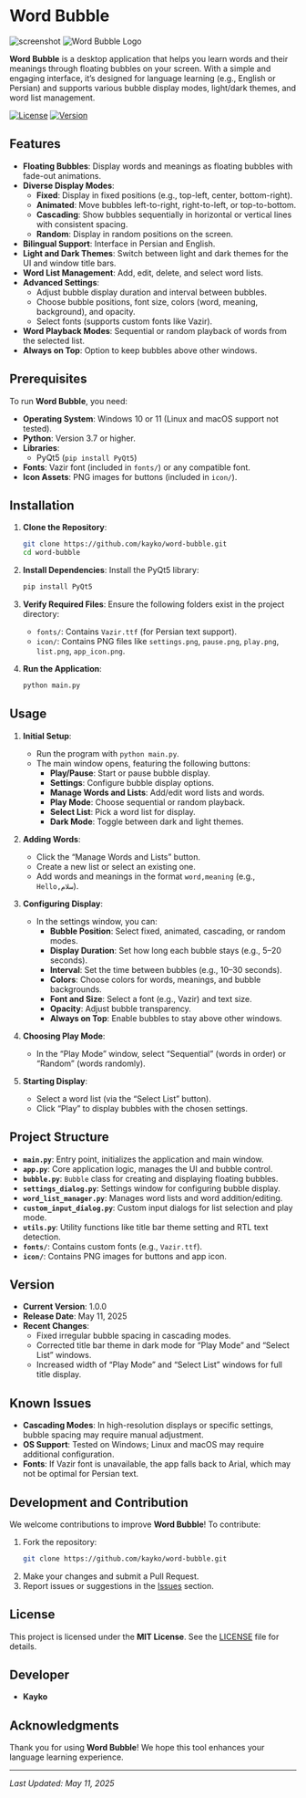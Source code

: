 # Word Bubble
![ screenshot](screenshots/screenshot_main.png)
![Word Bubble Logo](icon/app_icon.png)

**Word Bubble** is a desktop application that helps you learn words and their meanings through floating bubbles on your screen. With a simple and engaging interface, it’s designed for language learning (e.g., English or Persian) and supports various bubble display modes, light/dark themes, and word list management.

[![License](https://img.shields.io/badge/License-MIT-blue.svg)](LICENSE)
[![Version](https://img.shields.io/badge/Version-1.0.0-green.svg)](https://github.com/kayko/word-bubble/releases)

## Features

- **Floating Bubbles**: Display words and meanings as floating bubbles with fade-out animations.
- **Diverse Display Modes**:
  - **Fixed**: Display in fixed positions (e.g., top-left, center, bottom-right).
  - **Animated**: Move bubbles left-to-right, right-to-left, or top-to-bottom.
  - **Cascading**: Show bubbles sequentially in horizontal or vertical lines with consistent spacing.
  - **Random**: Display in random positions on the screen.
- **Bilingual Support**: Interface in Persian and English.
- **Light and Dark Themes**: Switch between light and dark themes for the UI and window title bars.
- **Word List Management**: Add, edit, delete, and select word lists.
- **Advanced Settings**:
  - Adjust bubble display duration and interval between bubbles.
  - Choose bubble positions, font size, colors (word, meaning, background), and opacity.
  - Select fonts (supports custom fonts like Vazir).
- **Word Playback Modes**: Sequential or random playback of words from the selected list.
- **Always on Top**: Option to keep bubbles above other windows.

## Prerequisites

To run **Word Bubble**, you need:

- **Operating System**: Windows 10 or 11 (Linux and macOS support not tested).
- **Python**: Version 3.7 or higher.
- **Libraries**:
  - PyQt5 (`pip install PyQt5`)
- **Fonts**: Vazir font (included in `fonts/`) or any compatible font.
- **Icon Assets**: PNG images for buttons (included in `icon/`).

## Installation

1. **Clone the Repository**:
   ```bash
   git clone https://github.com/kayko/word-bubble.git
   cd word-bubble
   ```

2. **Install Dependencies**:
   Install the PyQt5 library:
   ```bash
   pip install PyQt5
   ```

3. **Verify Required Files**:
   Ensure the following folders exist in the project directory:
   - `fonts/`: Contains `Vazir.ttf` (for Persian text support).
   - `icon/`: Contains PNG files like `settings.png`, `pause.png`, `play.png`, `list.png`, `app_icon.png`.

4. **Run the Application**:
   ```bash
   python main.py
   ```

## Usage

1. **Initial Setup**:
   - Run the program with `python main.py`.
   - The main window opens, featuring the following buttons:
     - **Play/Pause**: Start or pause bubble display.
     - **Settings**: Configure bubble display options.
     - **Manage Words and Lists**: Add/edit word lists and words.
     - **Play Mode**: Choose sequential or random playback.
     - **Select List**: Pick a word list for display.
     - **Dark Mode**: Toggle between dark and light themes.

2. **Adding Words**:
   - Click the “Manage Words and Lists” button.
   - Create a new list or select an existing one.
   - Add words and meanings in the format `word,meaning` (e.g., `Hello,سلام`).

3. **Configuring Display**:
   - In the settings window, you can:
     - **Bubble Position**: Select fixed, animated, cascading, or random modes.
     - **Display Duration**: Set how long each bubble stays (e.g., 5–20 seconds).
     - **Interval**: Set the time between bubbles (e.g., 10–30 seconds).
     - **Colors**: Choose colors for words, meanings, and bubble backgrounds.
     - **Font and Size**: Select a font (e.g., Vazir) and text size.
     - **Opacity**: Adjust bubble transparency.
     - **Always on Top**: Enable bubbles to stay above other windows.

4. **Choosing Play Mode**:
   - In the “Play Mode” window, select “Sequential” (words in order) or “Random” (words randomly).

5. **Starting Display**:
   - Select a word list (via the “Select List” button).
   - Click “Play” to display bubbles with the chosen settings.

## Project Structure

- **`main.py`**: Entry point, initializes the application and main window.
- **`app.py`**: Core application logic, manages the UI and bubble control.
- **`bubble.py`**: `Bubble` class for creating and displaying floating bubbles.
- **`settings_dialog.py`**: Settings window for configuring bubble display.
- **`word_list_manager.py`**: Manages word lists and word addition/editing.
- **`custom_input_dialog.py`**: Custom input dialogs for list selection and play mode.
- **`utils.py`**: Utility functions like title bar theme setting and RTL text detection.
- **`fonts/`**: Contains custom fonts (e.g., `Vazir.ttf`).
- **`icon/`**: Contains PNG images for buttons and app icon.

## Version

- **Current Version**: 1.0.0
- **Release Date**: May 11, 2025
- **Recent Changes**:
  - Fixed irregular bubble spacing in cascading modes.
  - Corrected title bar theme in dark mode for “Play Mode” and “Select List” windows.
  - Increased width of “Play Mode” and “Select List” windows for full title display.

## Known Issues

- **Cascading Modes**: In high-resolution displays or specific settings, bubble spacing may require manual adjustment.
- **OS Support**: Tested on Windows; Linux and macOS may require additional configuration.
- **Fonts**: If Vazir font is unavailable, the app falls back to Arial, which may not be optimal for Persian text.

## Development and Contribution

We welcome contributions to improve **Word Bubble**! To contribute:

1. Fork the repository:
   ```bash
   git clone https://github.com/kayko/word-bubble.git
   ```
2. Make your changes and submit a Pull Request.
3. Report issues or suggestions in the [Issues](https://github.com/kayko/word-bubble/issues) section.

## License

This project is licensed under the **MIT License**. See the [LICENSE](LICENSE) file for details.

## Developer

- **Kayko**

## Acknowledgments

Thank you for using **Word Bubble**! We hope this tool enhances your language learning experience.

---

*Last Updated: May 11, 2025*

